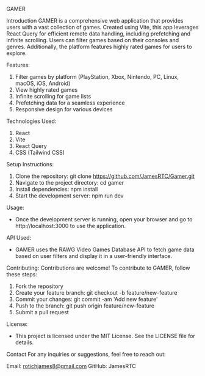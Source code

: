 GAMER

Introduction
GAMER is a comprehensive web application that provides users with a vast collection of games. Created using Vite, this app leverages React Query for efficient remote data handling, including prefetching and infinite scrolling. Users can filter games based on their consoles and genres. Additionally, the platform features highly rated games for users to explore.

Features:

1. Filter games by platform (PlayStation, Xbox, Nintendo, PC, Linux, macOS, iOS, Android)
2. View highly rated games
3. Infinite scrolling for game lists
4. Prefetching data for a seamless experience
5. Responsive design for various devices

Technologies Used:

1. React
2. Vite
3. React Query
4. CSS (Tailwind CSS)

Setup Instructions:

1. Clone the repository: git clone https://github.com/JamesRTC/Gamer.git
2. Navigate to the project directory: cd gamer
3. Install dependencies: npm install
4. Start the development server: npm run dev

Usage:

- Once the development server is running, open your browser and go to http://localhost:3000 to use the application.

API Used:

- GAMER uses the RAWG Video Games Database API to fetch game data based on user filters and display it in a user-friendly interface.

Contributing:
Contributions are welcome! To contribute to GAMER, follow these steps:

1. Fork the repository
2. Create your feature branch: git checkout -b feature/new-feature
3. Commit your changes: git commit -am 'Add new feature'
4. Push to the branch: git push origin feature/new-feature
5. Submit a pull request

License:

- This project is licensed under the MIT License. See the LICENSE file for details.

Contact
For any inquiries or suggestions, feel free to reach out:

Email: rotichjames8@gmail.com
GitHub: JamesRTC

